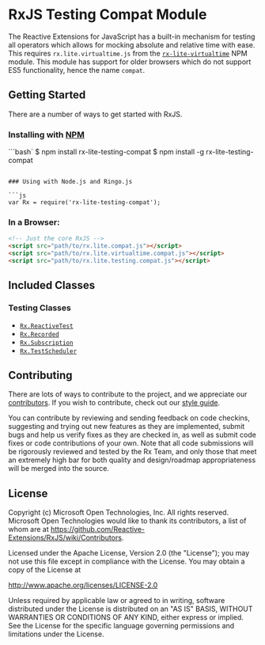 # RxJS Testing Compat Module #

The Reactive Extensions for JavaScript has a built-in mechanism for testing all operators which allows for mocking absolute and relative time with ease. This requires `rx.lite.virtualtime.js` from the [`rx-lite-virtualtime`](https://www.npmjs.com/package/rx-virtualtime) NPM module.  This module has support for older browsers which do not support ES5 functionality, hence the name `compat`.

## Getting Started

There are a number of ways to get started with RxJS.

### Installing with [NPM](https://npmjs.org/)

```bash`
$ npm install rx-lite-testing-compat
$ npm install -g rx-lite-testing-compat
```

### Using with Node.js and Ringo.js

```js
var Rx = require('rx-lite-testing-compat');
```

### In a Browser:

```html
<!-- Just the core RxJS -->
<script src="path/to/rx.lite.compat.js"></script>
<script src="path/to/rx.lite.virtualtime.compat.js"></script>
<script src="path/to/rx.lite.testing.compat.js"></script>
```

## Included Classes ##

### Testing Classes

- [`Rx.ReactiveTest`](../../doc/api/testing/reactivetest.md)
- [`Rx.Recorded`](../../doc/api/testing/recorded.md)
- [`Rx.Subscription`](../../doc/api/testing/subscription.md)
- [`Rx.TestScheduler`](../../doc/api/testing/testscheduler.md)

## Contributing ##

There are lots of ways to contribute to the project, and we appreciate our [contributors](https://github.com/Reactive-Extensions/RxJS/wiki/Contributors).  If you wish to contribute, check out our [style guide]((https://github.com/Reactive-Extensions/RxJS/tree/master/doc/contributing)).

You can contribute by reviewing and sending feedback on code checkins, suggesting and trying out new features as they are implemented, submit bugs and help us verify fixes as they are checked in, as well as submit code fixes or code contributions of your own. Note that all code submissions will be rigorously reviewed and tested by the Rx Team, and only those that meet an extremely high bar for both quality and design/roadmap appropriateness will be merged into the source.

## License ##

Copyright (c) Microsoft Open Technologies, Inc.  All rights reserved.
Microsoft Open Technologies would like to thank its contributors, a list
of whom are at https://github.com/Reactive-Extensions/RxJS/wiki/Contributors.

Licensed under the Apache License, Version 2.0 (the "License"); you
may not use this file except in compliance with the License. You may
obtain a copy of the License at

http://www.apache.org/licenses/LICENSE-2.0

Unless required by applicable law or agreed to in writing, software
distributed under the License is distributed on an "AS IS" BASIS,
WITHOUT WARRANTIES OR CONDITIONS OF ANY KIND, either express or
implied. See the License for the specific language governing permissions
and limitations under the License.

